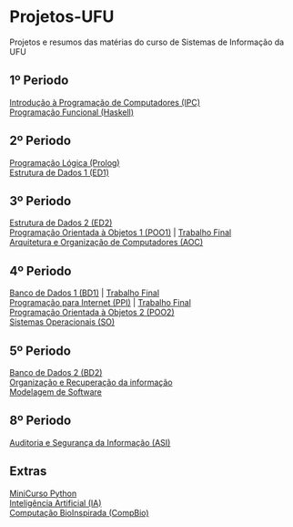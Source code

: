 # Projetos-UFU
Projetos e resumos das matérias do curso de Sistemas de Informação da UFU

## 1º Periodo
[Introdução à Programação de Computadores (IPC)](https://github.com/Ellen172/UFU-IPC) <br/>
[Programação Funcional (Haskell)](https://github.com/Ellen172/UFU-Haskell) <br/>

## 2º Periodo 
[Programação Lógica (Prolog)](https://github.com/Ellen172/UFU-Prolog) <br/>
[Estrutura de Dados 1 (ED1)](https://github.com/Ellen172/UFU-ED1) <br/>

## 3º Periodo
[Estrutura de Dados 2 (ED2)](https://github.com/Ellen172/UFU-ED2) <br/>
[Programação Orientada à Objetos 1 (POO1)](https://github.com/Ellen172/UFU-POO1) | [Trabalho Final](https://github.com/Ellen172/UFU-POO1-TrabalhoFinal) <br/>
[Arquitetura e Organização de Computadores (AOC)](https://github.com/Ellen172/UFU-AOC) <br/>

## 4º Periodo 
[Banco de Dados 1 (BD1)](https://github.com/Ellen172/UFU-BD1) | [Trabalho Final](https://github.com/Ellen172/UFU-BD1-TrabalhoFinal) <br/>
[Programação para Internet (PPI)](https://github.com/Ellen172/UFU-PPI) | [Trabalho Final](https://github.com/Ellen172/UFU-PPI-TrabalhoFinal) <br/>
[Programação Orientada à Objetos 2 (POO2)](https://github.com/Ellen172/UFU-POO2) <br/>
[Sistemas Operacionais (SO)](https://github.com/Ellen172/UFU-SO) <br/>

## 5º Periodo
[Banco de Dados 2 (BD2)](https://github.com/Ellen172/UFU-BD2) <br/>
[Organização e Recuperação da informação](https://github.com/Ellen172/UFU-ORI) <br/>
[Modelagem de Software](https://github.com/Ellen172/UFU-MS) <br/>

## 8º Periodo
[Auditoria e Segurança da Informação (ASI)](https://github.com/Ellen172/UFU-ASI) <br>

## Extras
[MiniCurso Python](https://github.com/Ellen172/UFU-Python) <br/>
[Inteligência Artificial (IA)](https://github.com/Ellen172/UFU-IA) <br/>
[Computação BioInspirada (CompBio)](https://github.com/Ellen172/UFU-CompBio) <br>
